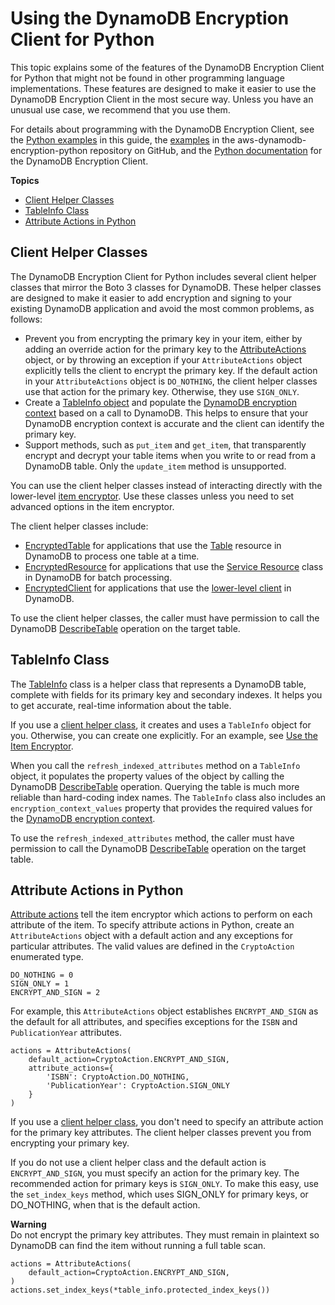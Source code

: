 # Using the DynamoDB Encryption Client for Python<a name="python-using"></a>

This topic explains some of the features of the DynamoDB Encryption Client for Python that might not be found in other programming language implementations\. These features are designed to make it easier to use the DynamoDB Encryption Client in the most secure way\. Unless you have an unusual use case, we recommend that you use them\.

For details about programming with the DynamoDB Encryption Client, see the [Python examples](python-examples.md) in this guide, the [examples](https://github.com/aws/aws-dynamodb-encryption-python/tree/master/examples) in the aws\-dynamodb\-encryption\-python repository on GitHub, and the [Python documentation](https://aws-dynamodb-encryption-python.readthedocs.io/en/latest/) for the DynamoDB Encryption Client\.

**Topics**
+ [Client Helper Classes](#python-helpers)
+ [TableInfo Class](#table-info)
+ [Attribute Actions in Python](#python-attribute-actions)

## Client Helper Classes<a name="python-helpers"></a>

The DynamoDB Encryption Client for Python includes several client helper classes that mirror the Boto 3 classes for DynamoDB\. These helper classes are designed to make it easier to add encryption and signing to your existing DynamoDB application and avoid the most common problems, as follows:
+ Prevent you from encrypting the primary key in your item, either by adding an override action for the primary key to the [AttributeActions](#python-attribute-actions) object, or by throwing an exception if your `AttributeActions` object explicitly tells the client to encrypt the primary key\. If the default action in your `AttributeActions` object is `DO_NOTHING`, the client helper classes use that action for the primary key\. Otherwise, they use `SIGN_ONLY`\.
+ Create a [TableInfo object](#python-helpers) and populate the [DynamoDB encryption context](concepts.md#encryption-context) based on a call to DynamoDB\. This helps to ensure that your DynamoDB encryption context is accurate and the client can identify the primary key\.
+ Support methods, such as `put_item` and `get_item`, that transparently encrypt and decrypt your table items when you write to or read from a DynamoDB table\. Only the `update_item` method is unsupported\.

You can use the client helper classes instead of interacting directly with the lower\-level [item encryptor](concepts.md#item-encryptor)\. Use these classes unless you need to set advanced options in the item encryptor\.

The client helper classes include:
+ [EncryptedTable](https://aws-dynamodb-encryption-python.readthedocs.io/en/latest/lib/encrypted/table.html#module-dynamodb_encryption_sdk.encrypted.table) for applications that use the [Table](http://boto3.amazonaws.com/v1/documentation/api/latest/reference/services/dynamodb.html#table) resource in DynamoDB to process one table at a time\.
+ [EncryptedResource](https://aws-dynamodb-encryption-python.readthedocs.io/en/latest/lib/encrypted/resource.html) for applications that use the [Service Resource](http://boto3.amazonaws.com/v1/documentation/api/latest/reference/services/dynamodb.html#service-resource) class in DynamoDB for batch processing\.
+ [EncryptedClient](https://aws-dynamodb-encryption-python.readthedocs.io/en/latest/lib/encrypted/client.html) for applications that use the [lower\-level client](http://boto3.amazonaws.com/v1/documentation/api/latest/reference/services/dynamodb.html#client) in DynamoDB\.

To use the client helper classes, the caller must have permission to call the DynamoDB [DescribeTable](https://docs.aws.amazon.com/amazondynamodb/latest/APIReference/API_DescribeTable.html) operation on the target table\.

## TableInfo Class<a name="table-info"></a>

The [TableInfo](https://aws-dynamodb-encryption-python.readthedocs.io/en/latest/lib/tools/structures.html#dynamodb_encryption_sdk.structures.TableInfo) class is a helper class that represents a DynamoDB table, complete with fields for its primary key and secondary indexes\. It helps you to get accurate, real\-time information about the table\.

If you use a [client helper class](#python-helpers), it creates and uses a `TableInfo` object for you\. Otherwise, you can create one explicitly\. For an example, see [Use the Item Encryptor](python-examples.md#python-example-item-encryptor)\.

When you call the `refresh_indexed_attributes` method on a `TableInfo` object, it populates the property values of the object by calling the DynamoDB [DescribeTable](https://docs.aws.amazon.com/amazondynamodb/latest/APIReference/API_DescribeTable.html) operation\. Querying the table is much more reliable than hard\-coding index names\. The `TableInfo` class also includes an `encryption_context_values` property that provides the required values for the [DynamoDB encryption context](concepts.md#encryption-context)\. 

To use the `refresh_indexed_attributes` method, the caller must have permission to call the DynamoDB [DescribeTable](https://docs.aws.amazon.com/amazondynamodb/latest/APIReference/API_DescribeTable.html) operation on the target table\.

## Attribute Actions in Python<a name="python-attribute-actions"></a>

[Attribute actions](concepts.md#attribute-actions) tell the item encryptor which actions to perform on each attribute of the item\. To specify attribute actions in Python, create an `AttributeActions` object with a default action and any exceptions for particular attributes\. The valid values are defined in the `CryptoAction` enumerated type\.

```
DO_NOTHING = 0
SIGN_ONLY = 1
ENCRYPT_AND_SIGN = 2
```

For example, this `AttributeActions` object establishes `ENCRYPT_AND_SIGN` as the default for all attributes, and specifies exceptions for the `ISBN` and `PublicationYear` attributes\.

```
actions = AttributeActions(
    default_action=CryptoAction.ENCRYPT_AND_SIGN,
    attribute_actions={
        'ISBN': CryptoAction.DO_NOTHING,
        'PublicationYear': CryptoAction.SIGN_ONLY
    }
)
```

If you use a [client helper class](#python-helpers), you don't need to specify an attribute action for the primary key attributes\. The client helper classes prevent you from encrypting your primary key\.

If you do not use a client helper class and the default action is `ENCRYPT_AND_SIGN`, you must specify an action for the primary key\. The recommended action for primary keys is `SIGN_ONLY`\. To make this easy, use the `set_index_keys` method, which uses SIGN\_ONLY for primary keys, or DO\_NOTHING, when that is the default action\.

**Warning**  
Do not encrypt the primary key attributes\. They must remain in plaintext so DynamoDB can find the item without running a full table scan\.

```
actions = AttributeActions(
    default_action=CryptoAction.ENCRYPT_AND_SIGN,
)
actions.set_index_keys(*table_info.protected_index_keys())
```